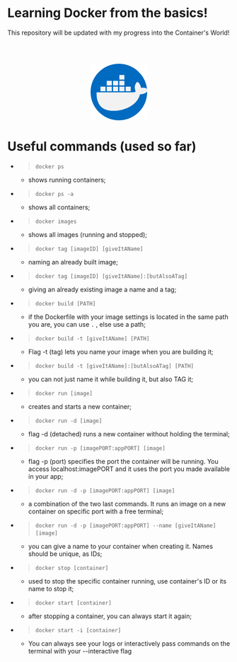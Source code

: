 # Learning Docker from the basics!

This repository will be updated with my progress into the Container's World! 

<br><br>
<div align="center">
  <img src="./docker.png">
</div>

# Useful commands (used so far)

- >```docker ps```
  - shows running containers;

- >```docker ps -a```
  - shows all containers;

- >```docker images```
  - shows all images (running and stopped);

- >```docker tag [imageID] [giveItAName]```
  - naming an already built image;

- >```docker tag [imageID] [giveItAName]:[butAlsoATag]```
  - giving an already existing image a name and a tag;

- >```docker build [PATH]```
  - if the Dockerfile with your image settings is located in the same path you are, you can use <code>.</code> , else use a path;

- >```docker build -t [giveItAName] [PATH]```
  - Flag -t (tag) lets you name your image when you are building it;

- >```docker build -t [giveItAName]:[butAlsoATag] [PATH]```
  - you can not just name it while building it, but also TAG it;

- >```docker run [image]```
  - creates and starts a new container;

- >```docker run -d [image]```
  - flag -d (detached) runs a new container without holding the terminal;

- >```docker run -p [imagePORT:appPORT] [image]```
  - flag -p (port) specifies the port the container will be running. You access localhost:imagePORT and it uses the port you made available in your app;

- >```docker run -d -p [imagePORT:appPORT] [image]```
  - a combination of the two last commands. It runs an image on a new container on specific port with a free terminal;

- >```docker run -d -p [imagePORT:appPORT] --name [giveItAName] [image]```
  - you can give a name to your container when creating it. Names should be unique, as IDs;

- >```docker stop [container]```
  - used to stop the specific container running, use container's ID or its name to stop it;

- >```docker start [container]```
  - after stopping a container, you can always start it again;

- >```docker start -i [container]```
  - You can always see your logs or interactively pass commands on the terminal with your --interactive flag
